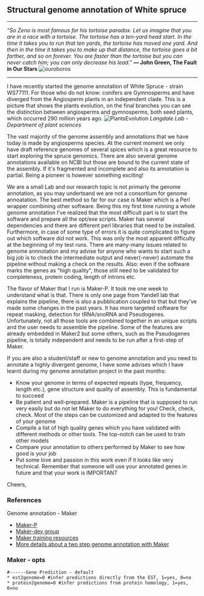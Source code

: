 



## Structural genome annotation of White spruce

*******

*“So Zeno is most famous for his tortoise paradox. Let us imagine that you are in a race with a tortoise. The tortoise has a ten-yard head start. In the time it takes you to run that ten yards, the tortoise has moved one yard. And then in the time it takes you to make up that distance, the tortoise goes a bit farther, and so on forever. You are faster than the tortoise but you can never catch him; you can only decrease his lead.”* 
**― John Green, The Fault in Our Stars**
![ouroboros](http://ichef.bbci.co.uk/wwfeatures/wm/live/624_351/images/live/p0/5q/2d/p05q2dlr.jpg)

***************

I have recently started the genome annotation of White Spruce - strain WS77111. For those who do not know: conifers are Gymnosperms and have diverged from the Angiosperm plants in an independent clade.
This is a picture that shows the plants evolution, on the final branches you can see the distinction between angiosperms and gymnosperms, both seed plants, which occurred 290 million years ago.
![PlantsEvolution](https://langdalelab.files.wordpress.com/2015/07/untitled.jpg)
*Langdale Lab - Department of plant sciences*  

The vast majority of the genome assembly and annotations that we have today is made by angiosperms species. At the current moment we only have draft reference genomes of several spices which is a great resource to start exploring the spruce genomics. There are also several genome annotations available on NCBI but those are bound to the current state of the assembly. If it's fragmented and incomplete and also its annotation is partial. Being a pioneer is however something exciting! 

We are a small Lab and our research topic is not primarly the genome annotation, as you may undertsand we are not a consortium for genome annoatation. The best method so far for our case is Maker which is a Perl wrapper combining other software. Being this my first time running a whole genome annotation I've realized that the most difficult part is to start the software and prepare all the opt/exe scripts. Maker has several dependencies and there are different perl libraries that need to be installed. Furthermore, in case of some type of errors it is quite complicated to figure out which software did not work. This was only the most apparent difficulty at the beginning of my test runs. There are many-many issues related to genome annnotation and my advise for anyone who wants to start such a big job is to check the intermediate output and never(-never) automate the pipeline without making a check on the results. Also: even if the software marks the genes as "high quality", those still need to be validated for completeness, protein coding, length of introns etc.      

The flavor of Maker that I run is Maker-P. It took me one week to understand what is that. There is only one page from Yandell lab that explains the pipeline, there is also a pubblication coupled to that but they've made some changes in the past years. It  has more targeted software for repeat masking, detection for tRNA/snoRNA and Pseudogenes. Unfortunately, not all those tools are combined together in an unique scripts and the user needs to assemble the pipeline. Some of the features are already embedded in Maker2 but some others, such as the Pseudogenes pipeline, is totally independent and needs to be run after a first-step of Maker.

If you are also a student/staff or new to genome annotation and you need to annotate a highly divergent genome, I have some advises which I have learnt during my genome annotation project in the past months:
- Know your genome in terms of expected repeats (type, frequency, length etc.), gene structure and quality of assembly. This is fundamental to succeed
- Be patient and well-prepared. Maker is a pipeline that is supposed to run very easily but do not let Maker to do everything for you! Check, check, check. Most of the steps can be customized and adapted to the features of your genome
- Compile a list of high quality genes which you have validated with different methods or other tools. The top-notch can be used to train other models
- Compare your annotation to others performed by Maker to see how good is your job
- Put some love and passion in this work even if it looks like very technical. Remember that someone will use your annotated genes in future and that your work is IMPORTANT 

Cheers,

### References

Genome annotation - Maker
- [Maker-P](http://www.yandell-lab.org/software/maker-p.html)
- [Maker-dev group](https://groups.google.com/forum/#!forum/maker-devel)
- [Maker training resources](http://weatherby.genetics.utah.edu/MAKER/wiki/index.php/MAKER_Tutorial_for_GMOD_Online_Training_2014)
- [More details about a two step genome annotation with Maker](https://gist.github.com/darencard/bb1001ac1532dd4225b030cf0cd61ce2)

### Maker - opts  
```
#------Gene Prediction - default
* est2genome=0 #infer predictions directly from the EST, 1=yes, 0=no
* protein2genome=0 #infer predictions from protein homology, 1=yes, 0=no
```
